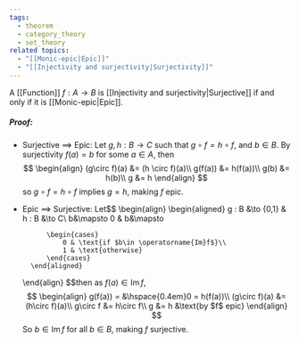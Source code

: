 ```yaml
---
tags:
  - theorem
  - category_theory
  - set_theory
related topics:
  - "[[Monic-epic|Epic]]"
  - "[[Injectivity and surjectivity|Surjectivity]]"
---
```

A [[Function]] $f:A\to B$ is [[Injectivity and surjectivity|Surjective]] if and only if it is [[Monic-epic|Epic]].
##### Proof:
- Surjective $\implies$ Epic:
	Let $g,h: B\to C$ such that $g\circ f = h \circ f$, and $b\in B$. By surjectivity $f(a)=b$ for some $a\in A$, then$$
	\begin{align}
		(g\circ f)(a) &= (h \circ f)(a)\\
		g(f(a)) &= h(f(a))\\
		g(b) &= h(b)\\
		g &= h
	\end{align}
	$$so $g\circ f = h \circ f$ implies $g=h$, making $f$ epic.
- Epic $\implies$ Surjective:
	Let$$
	\begin{align}
		\begin{aligned}
			g : B &\to \{0,1\} & h : B &\to C\\
			b&\mapsto 0 & b&\mapsto
			
			
			\begin{cases}
				0 & \text{if $b\in \operatorname{Im}f$}\\
				1 & \text{otherwise}
			\end{cases}
		\end{aligned}
	\end{align}
	$$then as $f(a)\in \operatorname{Im}f$,$$
	\begin{align}
		g(f(a)) = &\hspace{0.4em}0 = h(f(a))\\
		(g\circ f)(a) &= (h\circ f)(a)\\
		g\circ f &= h\circ f\\
		g &= h
			&\text{by $f$ epic}
	\end{align}
	$$So $b\in \operatorname{Im}f$ for all $b\in B$, making $f$ surjective.